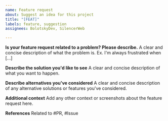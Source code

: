 ```yaml
---
name: Feature request
about: Suggest an idea for this project
title: "[FEAT]"
labels: feature, suggestion
assignees: BolotskyDev, SilencerWeb

---
```


**Is your feature request related to a problem? Please describe.**
A clear and concise description of what the problem is. Ex. I'm always frustrated when [...]

**Describe the solution you'd like to see**
A clear and concise description of what you want to happen.

**Describe alternatives you've considered**
A clear and concise description of any alternative solutions or features you've considered.

**Additional context**
Add any other context or screenshots about the feature request here.

**References**
Related to #PR, #Issue
